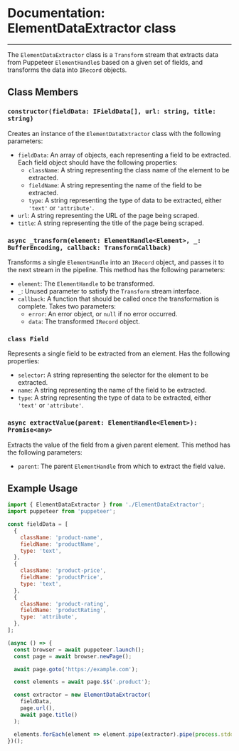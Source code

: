 # Documentation: ElementDataExtractor class

---

The `ElementDataExtractor` class is a `Transform` stream that extracts data from Puppeteer `ElementHandle`s based on a given set of fields, and transforms the data into `IRecord` objects.

## Class Members

### `constructor(fieldData: IFieldData[], url: string, title: string)`

Creates an instance of the `ElementDataExtractor` class with the following parameters:

- `fieldData`: An array of objects, each representing a field to be extracted. Each field object should have the following properties:
  - `className`: A string representing the class name of the element to be extracted.
  - `fieldName`: A string representing the name of the field to be extracted.
  - `type`: A string representing the type of data to be extracted, either `'text'` or `'attribute'`.
- `url`: A string representing the URL of the page being scraped.
- `title`: A string representing the title of the page being scraped.

### `async _transform(element: ElementHandle<Element>, _: BufferEncoding, callback: TransformCallback)`

Transforms a single `ElementHandle` into an `IRecord` object, and passes it to the next stream in the pipeline. This method has the following parameters:

- `element`: The `ElementHandle` to be transformed.
- `_`: Unused parameter to satisfy the `Transform` stream interface.
- `callback`: A function that should be called once the transformation is complete. Takes two parameters:
  - `error`: An error object, or `null` if no error occurred.
  - `data`: The transformed `IRecord` object.

### `class Field`

Represents a single field to be extracted from an element. Has the following properties:

- `selector`: A string representing the selector for the element to be extracted.
- `name`: A string representing the name of the field to be extracted.
- `type`: A string representing the type of data to be extracted, either `'text'` or `'attribute'`.

### `async extractValue(parent: ElementHandle<Element>): Promise<any>`

Extracts the value of the field from a given parent element. This method has the following parameters:

- `parent`: The parent `ElementHandle` from which to extract the field value.

## Example Usage

```js
import { ElementDataExtractor } from './ElementDataExtractor';
import puppeteer from 'puppeteer';

const fieldData = [
  {
    className: 'product-name',
    fieldName: 'productName',
    type: 'text',
  },
  {
    className: 'product-price',
    fieldName: 'productPrice',
    type: 'text',
  },
  {
    className: 'product-rating',
    fieldName: 'productRating',
    type: 'attribute',
  },
];

(async () => {
  const browser = await puppeteer.launch();
  const page = await browser.newPage();

  await page.goto('https://example.com');

  const elements = await page.$$('.product');

  const extractor = new ElementDataExtractor(
    fieldData,
    page.url(),
    await page.title()
  );

  elements.forEach(element => element.pipe(extractor).pipe(process.stdout));
})();
```
